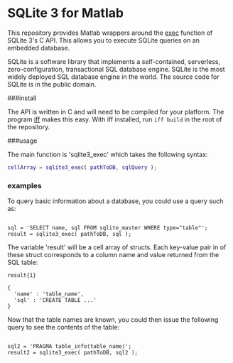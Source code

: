 SQLite 3 for Matlab
==============

This repository provides Matlab wrappers around the [exec](http://www.sqlite.org/c3ref/exec.html) function of SQLite 3's C API.  This allows you to execute SQLite queries on an embedded database.


SQLite is a software library that implements a self-contained, serverless, zero-configuration, transactional SQL database engine. SQLite is the most widely deployed SQL database engine in the world. The source code for SQLite is in the public domain.


###install

The API is written in C and will need to be compiled for your platform. The program [iff](elseiff.com) makes this easy. With iff installed, run ```iff build``` in the root of the repository.


###usage

The main function is 'sqlite3_exec' which takes the following syntax: 

```matlab
cellArray = sqlite3_exec( pathToDB, sqlQuery );
```

### examples

To query basic information about a database, you could use a query such as:

```

sql = 'SELECT name, sql FROM sqlite_master WHERE type="table"';
result = sqlite3_exec( pathToDB, sql );

```

The variable 'result' will be a cell array of structs.  Each key-value pair in of these struct corresponds to a column name and value returned from the SQL table:

```
result{1}

{
  'name' : 'table_name',
  'sql' : 'CREATE TABLE ...'
}

```
Now that the table names are known, you could then issue the following query to see the contents of the table:

```

sql2 = 'PRAGMA table_info(table_name)';
result2 = sqlite3_exec( pathToDB, sql2 );

```

